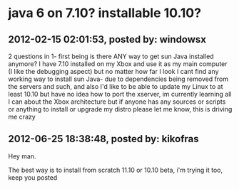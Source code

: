 # java 6 on 7.10? installable 10.10?

## 2012-02-15 02:01:53, posted by: windowsx

2 questions in 1- first being is there ANY way to get sun Java installed anymore? I have 7.10 installed on my Xbox and use it as my main computer (I like the debugging aspect) but no matter how far I look I cant find any working way to install sun Java- due to dependencies being removed from the servers and such, and also I'd like to be able to update my Linux to at least 10.10 but have no idea how to port the xserver, im currently learning all I can about the Xbox architecture but if anyone has any sources or scripts or anything to install or upgrade my distro please let me know, this is driving me crazy

## 2012-06-25 18:38:48, posted by: kikofras

Hey man.  
   
 The best way is to install from scratch 11.10 or 10.10 beta, i'm trying it too, keep you posted